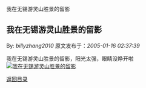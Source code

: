 我在无锡游灵山胜景的留影
## 我在无锡游灵山胜景的留影

By: *billyzhang2010* 原文发布于：*2005-01-16 02:37:39*

我在无锡游灵山胜景的留影，阳光太强，眼睛没睁开啦
[![我在无锡游灵山胜景的留影](http://s13.sinaimg.cn/middle/6983393849da9954fa43c&amp;690)](http://s13.sinaimg.cn/middle/6983393849da99581410c&amp;690)

[返回目录](index.html)
